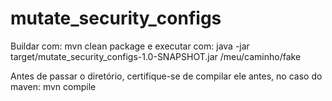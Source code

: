 # mutate_security_configs

Buildar com: mvn clean package
e executar com: java -jar target/mutate_security_configs-1.0-SNAPSHOT.jar /meu/caminho/fake


Antes de passar o diretório, certifique-se de compilar ele antes, no caso do maven: mvn compile
